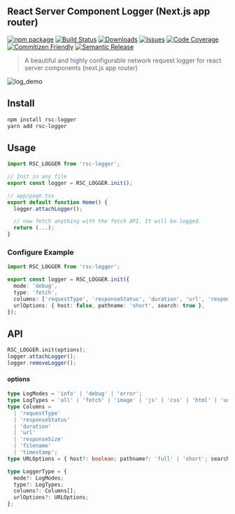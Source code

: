 ## React Server Component Logger (Next.js app router)

[![npm package][npm-img]][npm-url]
[![Build Status][build-img]][build-url]
[![Downloads][downloads-img]][downloads-url]
[![Issues][issues-img]][issues-url]
[![Code Coverage][codecov-img]][codecov-url]
[![Commitizen Friendly][commitizen-img]][commitizen-url]
[![Semantic Release][semantic-release-img]][semantic-release-url]

> A beautiful and highly configurable network request logger for react server components (next.js app router)

![log_demo](https://i.ibb.co/CMGMFmW/demo-log-git.png)

## Install

```bash
npm install rsc-logger
yarn add rsc-logger
```

## Usage

```ts
import RSC_LOGGER from 'rsc-logger';

// Init in any file
export const logger = RSC_LOGGER.init();

// app/page.tsx
export default function Home() {
  logger.attachLogger();

  // now fetch anything with the fetch API. It will be logged.
  return (...);
}

```

### Configure Example

```ts
import RSC_LOGGER from 'rsc-logger';

export const logger = RSC_LOGGER.init({
  mode: 'debug',
  type: 'fetch',
  columns: ['requestType', 'responseStatus', 'duration', 'url', 'responseSize', 'timestamp'],
  urlOptions: { host: false, pathname: 'short', search: true },
});
```

## API

```ts
RSC_LOGGER.init(options);
logger.attachLogger();
logger.removeLogger();
```

#### options

```ts
type LogModes = 'info' | 'debug' | 'error';
type LogTypes = 'all' | 'fetch' | 'image' | 'js' | 'css' | 'html' | 'unknown';
type Columns =
  | 'requestType'
  | 'responseStatus'
  | 'duration'
  | 'url'
  | 'responseSize'
  | 'filename'
  | 'timestamp';
type URLOptions = { host?: boolean; pathname?: 'full' | 'short'; search?: boolean };

type LoggerType = {
  mode?: LogModes;
  type?: LogTypes;
  columns?: Columns[];
  urlOptions?: URLOptions;
};
```

[build-img]: https://github.com/abdify/rsc-logger/actions/workflows/release.yml/badge.svg
[build-url]: https://github.com/abdify/rsc-logger/actions/workflows/release.yml
[downloads-img]: https://img.shields.io/npm/dt/rsc-logger
[downloads-url]: https://www.npmtrends.com/rsc-logger
[npm-img]: https://img.shields.io/npm/v/rsc-logger
[npm-url]: https://www.npmjs.com/package/rsc-logger
[issues-img]: https://img.shields.io/github/issues/abdify/rsc-logger
[issues-url]: https://github.com/abdify/rsc-logger/issues
[codecov-img]: https://codecov.io/gh/abdify/rsc-logger/branch/main/graph/badge.svg
[codecov-url]: https://codecov.io/gh/abdify/rsc-logger
[semantic-release-img]: https://img.shields.io/badge/%20%20%F0%9F%93%A6%F0%9F%9A%80-semantic--release-e10079.svg
[semantic-release-url]: https://github.com/semantic-release/semantic-release
[commitizen-img]: https://img.shields.io/badge/commitizen-friendly-brightgreen.svg
[commitizen-url]: http://commitizen.github.io/cz-cli/
